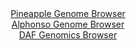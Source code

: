 <div id="Pineapple_Genome_Browser" align="center">
  <a href="https://igv.org/app/?sessionURL=blob:zZJfb5swFMW_i6VWm0TAQICAVE2EJmv6V2tGo7WqkAFD3Bqb2oaURvnu86pNe.mk5mHTJD_YV9e.5xz_tqDHQhLOQAQc0_ZM2wYGkGu.WaKmpfgSNViCqEJUYgMIXGGBWYFBtAUVkgql1.f65lqpVkaWRVQ7ahCruSldEzXohTO0kWbBGyvhlKKcC6S4kNZUoJ5bpO5HG5yjtjX1bNf0rBIpZCHarjmT3Goxq7ONfi_7VcpqzHiDs6ajirwKyLQerbE0K_QpXi3josBSnuFhUR7FZ4v4xp2lt5_95Da9Olml_upwSWqGVCfw0dCIKzktuUM7eeBMBzbvrvKaJxfEHeCBe3w4e26JwPLIDuyJ6_vBeKKjIazEz_.Ta73Ins7DeHzgzOfCHZqHNF0vk5dg1p9PHv0bMi7edB6CnQEoLzrNAijWIohsaLjQNzzHH_3Y2hMDwlDnIzgB0d29AZRAxaNuv9sCNbSaGCDxU_cKjwG4KLEA0SiEMLDD0PHGwRiGob0ztqAT9O.FO0.vwwA6seP4WUWo0jiXmWStNBFjZl9UZv2yZ5o.Tqfjyy8JfXIuF0kwXOBvdvVQJaHkf8jSAHr06wdqo.9R9E.4e48QU.X7wvbVW.SnGrdwXcx4fB6gydJviuXmpD..id8KyIPa7n7hVFw0SOl.XdHHn7z1SBDElC70RJKcUKKGlc6Rb0BkO67GFhSccs0hEHX.ARrQsD348Tee7u5.9x0-">Pineapple Genome Browser</a>
</div>
<div id="Alphonso_Genome_Browser" align="center">
  <a href="https://igv.org/app/?sessionURL=blob:zZNdb9owGIX_i6VWmxTyZUiaSGjKIKyUrrQFRktVRU7iBHeJHWxDAoj_Phdt2k0nlYtNk3xhv7L9nnP8eA82mAvCKPCBrVsd3bKABsSS1RNUVgW.QSUWwM9QIbAGOM4wxzTBwN.DDAmJZvfX6uRSykr4hkFk1SoRzZkuoI5KtGMU1UJPWGn0WFGgmHEkGRfGZ442zCD5plXjGFWVrnpDvWOkSCIDFdWSUcGMCtM8qtV90a9SlGPKShyV60KSo4BI6VEaUz1Dn4L5JEgSLMQIb4dpNxgNg28wnC2.OL3FbHw5nznz8wnJKZJrjrvXi8X8djqNp9lqFfbKpV25zTQf1OFjcAb752FTEY5F13KtC.g4LrRVMISmuPmfPKtBTvS9XV7ewnqcp2OxCPMmIORByN6Vc9Xc_cH3QQMFS9aKA5AsuetbpgZNR.vYTut1al1opumpdDgjwH961oDkKPmutj_tgdxWihYg8Gp9BEcDjKeYA7_lmaZreZ7dabtt0_Osg7YHa178vWgHs3vPNe3Atp0oI4VUKKeRoJXQEaX6Jsn0fHdilvBm67F4t2uasXs3mDXhyPEGCR8.7MI3s4TKv2p9fD5l9D2K_gl17xGiy_hU1Far6Qtss8cze1AuvsbUmjb9l3JbqnVfoLe_2WtEp8WTMV4iqfarilr.JG6DOEFUqsKGCBKTgsjtXCXJauBbNlTggoQVTJEIeB5_MDVTszrmx9.AwsPz4Qc-">Alphonso Genome Browser</a>
</div>


<div id="DAF_Genomics_Browser" align="center">
  <a href="https://igv.org/app/?sessionURL=blob:tZFra9swFIb_y4H0k.3Y8q02hOEsyRbapqWZmyylBNU.js1sy5XkpEnIf59wWwYbZQw6kMQR5_K.0nOELXJRsBpCIIblGpYFGoic7ea0akqc0QoFhBktBWrAMUOOdYIQHiGjQtL49lJ15lI2Iuz3U5rpG6xZVSTCELZBG12wVuaoSnVi0IoeWE13wkhYpYol7dOyyVktWJ8mCQqhm_0G6816R9Xxllt3I3FdtaUsOtW1MqGMpUZGlduiTvH5L0b.g7JaxadoMY.6_gvcT9NBdDGN7uxxvPrifV7F118Xsbc4mxebmsqW42C7vdvLyx6ZLOOVW4z2hyunR4bXIyJvyicVJT17dDZ.bgqOYmD51rnteZ7twEmDkiWtAgFJzq3QcjSfnGvEcfTX0HY99ROcFRDeP2ggOU1.qPL7I8h9o3CBwKe2I6cB4ylyCPXANH0rCIjr.I4ZBNZJO0LLyw_mOYlvA98kESGe8UgrpZ8VZfeJSujP5EfB_G2y2v8KKx19M6ez1h3Kgzf22XC5_H41mc0eG995B5MG7z4rY7yiUqVerq9QaKnUKqzlLyr26eH0Ew--">DAF Genomics Browser</a>
</div>
